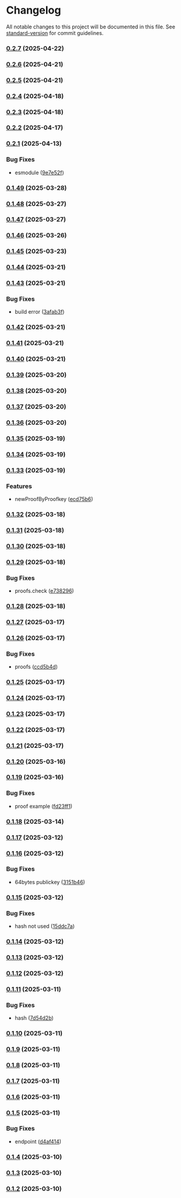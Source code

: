 # Changelog

All notable changes to this project will be documented in this file. See [standard-version](https://github.com/conventional-changelog/standard-version) for commit guidelines.

### [0.2.7](https://github.com/duiyuan/diox_silas_sdk/compare/v0.2.6...v0.2.7) (2025-04-22)

### [0.2.6](https://github.com/duiyuan/diox_silas_sdk/compare/v0.2.5...v0.2.6) (2025-04-21)

### [0.2.5](https://github.com/duiyuan/diox_silas_sdk/compare/v0.2.4...v0.2.5) (2025-04-21)

### [0.2.4](https://github.com/duiyuan/diox_silas_sdk/compare/v0.2.3...v0.2.4) (2025-04-18)

### [0.2.3](https://github.com/duiyuan/diox_silas_sdk/compare/v0.2.2...v0.2.3) (2025-04-18)

### [0.2.2](https://github.com/duiyuan/diox_silas_sdk/compare/v0.2.1...v0.2.2) (2025-04-17)

### [0.2.1](https://github.com/duiyuan/diox_silas_sdk/compare/v0.1.49...v0.2.1) (2025-04-13)


### Bug Fixes

* esmodule ([9e7e52f](https://github.com/duiyuan/diox_silas_sdk/commit/9e7e52f284e5515386e56d714f52c9f5acc85ffc))

### [0.1.49](https://github.com/duiyuan/diox_silas_sdk/compare/v0.1.48...v0.1.49) (2025-03-28)

### [0.1.48](https://github.com/duiyuan/diox_silas_sdk/compare/v0.1.47...v0.1.48) (2025-03-27)

### [0.1.47](https://github.com/duiyuan/diox_silas_sdk/compare/v0.1.46...v0.1.47) (2025-03-27)

### [0.1.46](https://github.com/duiyuan/diox_silas_sdk/compare/v0.1.45...v0.1.46) (2025-03-26)

### [0.1.45](https://github.com/duiyuan/diox_silas_sdk/compare/v0.1.44...v0.1.45) (2025-03-23)

### [0.1.44](https://github.com/duiyuan/diox_silas_sdk/compare/v0.1.43...v0.1.44) (2025-03-21)

### [0.1.43](https://github.com/duiyuan/diox_silas_sdk/compare/v0.1.42...v0.1.43) (2025-03-21)


### Bug Fixes

* build error ([3afab3f](https://github.com/duiyuan/diox_silas_sdk/commit/3afab3f7489da3c61f1e4290a2ea2fc3d6a46cc8))

### [0.1.42](https://github.com/duiyuan/diox_silas_sdk/compare/v0.1.41...v0.1.42) (2025-03-21)

### [0.1.41](https://github.com/duiyuan/diox_silas_sdk/compare/v0.1.40...v0.1.41) (2025-03-21)

### [0.1.40](https://github.com/duiyuan/diox_silas_sdk/compare/v0.1.39...v0.1.40) (2025-03-21)

### [0.1.39](https://github.com/duiyuan/diox_silas_sdk/compare/v0.1.38...v0.1.39) (2025-03-20)

### [0.1.38](https://github.com/duiyuan/diox_silas_sdk/compare/v0.1.37...v0.1.38) (2025-03-20)

### [0.1.37](https://github.com/duiyuan/diox_silas_sdk/compare/v0.1.36...v0.1.37) (2025-03-20)

### [0.1.36](https://github.com/duiyuan/diox_silas_sdk/compare/v0.1.35...v0.1.36) (2025-03-20)

### [0.1.35](https://github.com/duiyuan/diox_silas_sdk/compare/v0.1.34...v0.1.35) (2025-03-19)

### [0.1.34](https://github.com/duiyuan/diox_silas_sdk/compare/v0.1.33...v0.1.34) (2025-03-19)

### [0.1.33](https://github.com/duiyuan/diox_silas_sdk/compare/v0.1.32...v0.1.33) (2025-03-19)


### Features

* newProofByProofkey ([ecd75b6](https://github.com/duiyuan/diox_silas_sdk/commit/ecd75b6c77a3c2835f6100ec75cad212104c12a2))

### [0.1.32](https://github.com/duiyuan/diox_silas_sdk/compare/v0.1.31...v0.1.32) (2025-03-18)

### [0.1.31](https://github.com/duiyuan/diox_silas_sdk/compare/v0.1.30...v0.1.31) (2025-03-18)

### [0.1.30](https://github.com/duiyuan/diox_silas_sdk/compare/v0.1.29...v0.1.30) (2025-03-18)

### [0.1.29](https://github.com/duiyuan/diox_silas_sdk/compare/v0.1.28...v0.1.29) (2025-03-18)


### Bug Fixes

* proofs.check ([e738296](https://github.com/duiyuan/diox_silas_sdk/commit/e7382968c262bc5dcefc3d65262eeb04eba15310))

### [0.1.28](https://github.com/duiyuan/diox_silas_sdk/compare/v0.1.27...v0.1.28) (2025-03-18)

### [0.1.27](https://github.com/duiyuan/diox_silas_sdk/compare/v0.1.26...v0.1.27) (2025-03-17)

### [0.1.26](https://github.com/duiyuan/diox_silas_sdk/compare/v0.1.25...v0.1.26) (2025-03-17)


### Bug Fixes

* proofs ([ccd5b4d](https://github.com/duiyuan/diox_silas_sdk/commit/ccd5b4da2e7525ba1e53133612f0c3740a0b5cc9))

### [0.1.25](https://github.com/duiyuan/diox_silas_sdk/compare/v0.1.24...v0.1.25) (2025-03-17)

### [0.1.24](https://github.com/duiyuan/diox_silas_sdk/compare/v0.1.23...v0.1.24) (2025-03-17)

### [0.1.23](https://github.com/duiyuan/diox_silas_sdk/compare/v0.1.22...v0.1.23) (2025-03-17)

### [0.1.22](https://github.com/duiyuan/diox_silas_sdk/compare/v0.1.21...v0.1.22) (2025-03-17)

### [0.1.21](https://github.com/duiyuan/diox_silas_sdk/compare/v0.1.20...v0.1.21) (2025-03-17)

### [0.1.20](https://github.com/duiyuan/diox_silas_sdk/compare/v0.1.19...v0.1.20) (2025-03-16)

### [0.1.19](https://github.com/duiyuan/diox_silas_sdk/compare/v0.1.18...v0.1.19) (2025-03-16)


### Bug Fixes

* proof example ([fd23ff1](https://github.com/duiyuan/diox_silas_sdk/commit/fd23ff152594b9907ce126597c376202ae5f32af))

### [0.1.18](https://github.com/duiyuan/diox_silas_sdk/compare/v0.1.17...v0.1.18) (2025-03-14)

### [0.1.17](https://github.com/duiyuan/diox_silas_sdk/compare/v0.1.16...v0.1.17) (2025-03-12)

### [0.1.16](https://github.com/duiyuan/diox_silas_sdk/compare/v0.1.15...v0.1.16) (2025-03-12)


### Bug Fixes

* 64bytes publickey ([3151b46](https://github.com/duiyuan/diox_silas_sdk/commit/3151b46271ac65448a304942259bc9d6c2561326))

### [0.1.15](https://github.com/duiyuan/diox_silas_sdk/compare/v0.1.14...v0.1.15) (2025-03-12)


### Bug Fixes

* hash not used ([15ddc7a](https://github.com/duiyuan/diox_silas_sdk/commit/15ddc7a50b086298e6b1a0d3dc4a32f3e39bf5d6))

### [0.1.14](https://github.com/duiyuan/diox_silas_sdk/compare/v0.1.13...v0.1.14) (2025-03-12)

### [0.1.13](https://github.com/duiyuan/diox_silas_sdk/compare/v0.1.12...v0.1.13) (2025-03-12)

### [0.1.12](https://github.com/duiyuan/diox_silas_sdk/compare/v0.1.11...v0.1.12) (2025-03-12)

### [0.1.11](https://github.com/duiyuan/diox_silas_sdk/compare/v0.1.10...v0.1.11) (2025-03-11)


### Bug Fixes

* hash ([7d54d2b](https://github.com/duiyuan/diox_silas_sdk/commit/7d54d2b449f3342132bcf1de84cb10e281c0d055))

### [0.1.10](https://github.com/duiyuan/diox_silas_sdk/compare/v0.1.9...v0.1.10) (2025-03-11)

### [0.1.9](https://github.com/duiyuan/diox_silas_sdk/compare/v0.1.8...v0.1.9) (2025-03-11)

### [0.1.8](https://github.com/duiyuan/diox_silas_sdk/compare/v0.1.7...v0.1.8) (2025-03-11)

### [0.1.7](https://github.com/duiyuan/diox_silas_sdk/compare/v0.1.6...v0.1.7) (2025-03-11)

### [0.1.6](https://github.com/duiyuan/diox_silas_sdk/compare/v0.1.5...v0.1.6) (2025-03-11)

### [0.1.5](https://github.com/duiyuan/diox_silas_sdk/compare/v0.1.4...v0.1.5) (2025-03-11)


### Bug Fixes

* endpoint ([d4af414](https://github.com/duiyuan/diox_silas_sdk/commit/d4af414ac24420e045c78ffff2f7e8f97d7a6d3f))

### [0.1.4](https://github.com/duiyuan/diox_silas_sdk/compare/v0.1.3...v0.1.4) (2025-03-10)

### [0.1.3](https://github.com/duiyuan/diox_silas_sdk/compare/v0.1.2...v0.1.3) (2025-03-10)

### [0.1.2](https://github.com/duiyuan/diox_silas_sdk/compare/v0.1.1...v0.1.2) (2025-03-10)
